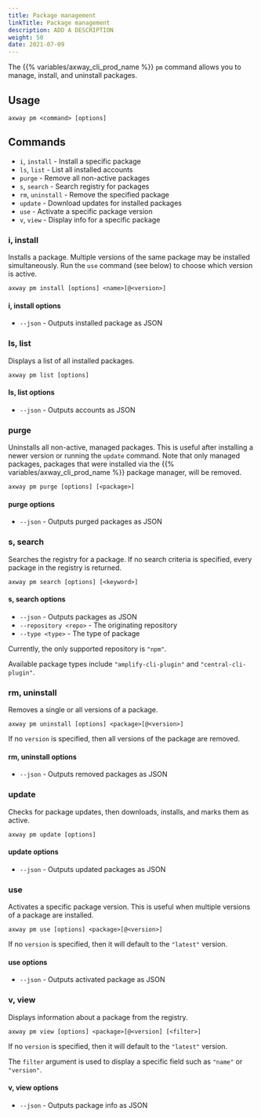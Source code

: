 ```yaml
---
title: Package management
linkTitle: Package management
description: ADD A DESCRIPTION
weight: 50
date: 2021-07-09
---
```


The {{% variables/axway_cli_prod_name %}} `pm` command allows you to manage, install, and uninstall packages.

## Usage

```
axway pm <command> [options]
```

## Commands

* `i`, `install` - Install a specific package
* `ls`, `list` - List all installed accounts
* `purge` - Remove all non-active packages
* `s`, `search` - Search registry for packages
* `rm`, `uninstall` - Remove the specified package
* `update` - Download updates for installed packages
* `use` - Activate a specific package version
* `v`, `view` - Display info for a specific package

### i, install

Installs a package. Multiple versions of the same package may be installed simultaneously. Run the `use` command (see below) to choose which version is active.

```
axway pm install [options] <name>[@<version>]
```

#### i, install options

* `--json` - Outputs installed package as JSON

### ls, list

Displays a list of all installed packages.

```
axway pm list [options]
```

#### ls, list options

* `--json` - Outputs accounts as JSON

### purge

Uninstalls all non-active, managed packages. This is useful after installing a newer version or running the `update` command. Note that only managed packages, packages that were installed via the {{% variables/axway_cli_prod_name %}} package manager, will be removed.

```
axway pm purge [options] [<package>]
```

#### purge options

* `--json` - Outputs purged packages as JSON

### s, search

Searches the registry for a package. If no search criteria is specified, every package in the registry is returned.

```
axway pm search [options] [<keyword>]
```

#### s, search options

* `--json` - Outputs packages as JSON
* `--repository <repo>` - The originating repository
* `--type <type>` - The type of package

Currently, the only supported repository is `"npm"`.

Available package types include `"amplify-cli-plugin"` and `"central-cli-plugin"`.

### rm, uninstall

Removes a single or all versions of a package.

```
axway pm uninstall [options] <package>[@<version>]
```

If no `version` is specified, then all versions of the package are removed.

#### rm, uninstall options

* `--json` - Outputs removed packages as JSON

### update

Checks for package updates, then downloads, installs, and marks them as active.

```
axway pm update [options]
```

#### update options

* `--json` - Outputs updated packages as JSON

### use

Activates a specific package version. This is useful when multiple versions of a package are installed.

```
axway pm use [options] <package>[@<version>]
```

If no `version` is specified, then it will default to the `"latest"` version.

#### use options

* `--json` - Outputs activated package as JSON

### v, view

Displays information about a package from the registry.

```
axway pm view [options] <package>[@<version] [<filter>]
```

If no `version` is specified, then it will default to the `"latest"` version.

The `filter` argument is used to display a specific field such as `"name"` or `"version"`.

#### v, view options

* `--json` - Outputs package info as JSON
